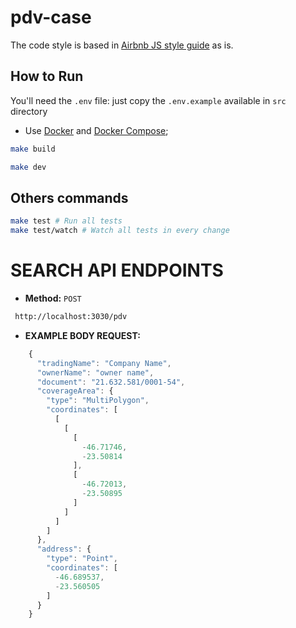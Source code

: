 # pdv-case
The code style is based in [Airbnb JS style guide](https://github.com/airbnb/javascript) as is.

## How to Run
You'll need the `.env` file: just copy the `.env.example` available in `src` directory

- Use [Docker](https://www.docker.com/) and [Docker Compose](https://docs.docker.com/compose/);

```bash
make build
```
```bash
make dev
```

## Others commands
```bash
make test # Run all tests
make test/watch # Watch all tests in every change
```

# SEARCH API ENDPOINTS
* **Method:**
`POST`
```bash
 http://localhost:3030/pdv
```
* **EXAMPLE BODY REQUEST:**
```javascript
    {
      "tradingName": "Company Name",
      "ownerName": "owner name",
      "document": "21.632.581/0001-54",
      "coverageArea": {
        "type": "MultiPolygon",
        "coordinates": [
          [
            [
              [
                -46.71746,
                -23.50814
              ],
              [
                -46.72013,
                -23.50895
              ]
            ]
          ]
        ]
      },
      "address": {
        "type": "Point",
        "coordinates": [
          -46.689537,
          -23.560505
        ]
      }
    }
```
